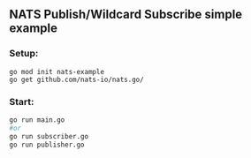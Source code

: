 ## NATS Publish/Wildcard Subscribe simple example

### Setup:

```
go mod init nats-example
go get github.com/nats-io/nats.go/
```

### Start:

```bash
go run main.go
#or
go run subscriber.go
go run publisher.go
```
